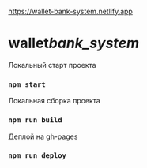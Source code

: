 https://wallet-bank-system.netlify.app

# wallet*bank_system*

Локальный старт проекта

### `npm start`

Локальная сборка проекта

### `npm run build`

Деплой на gh-pages

### `npm run deploy`
